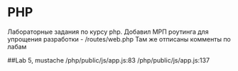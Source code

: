 # PHP
Лабораторные задания по курсу php.
Добавил МРП роутинга для упрощения разработки - /routes/web.php 
Там же отписаны комменты по лабам



##Lab 5, mustache
 /php/public/js/app.js:83
 /php/public/js/app.js:137